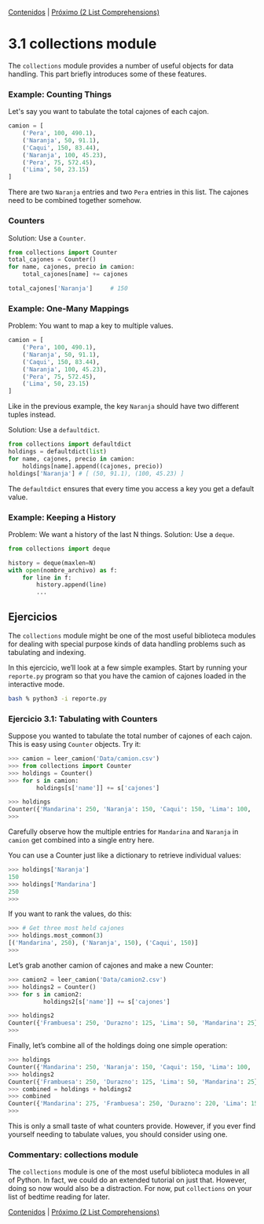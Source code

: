 [Contenidos](../Contenidos.md) \| [Próximo (2 List Comprehensions)](02_206List_comprehension.md)

# 3.1 collections module

The `collections` module provides a number of useful objects for data handling.
This part briefly introduces some of these features.

### Example: Counting Things

Let's say you want to tabulate the total cajones of each cajon.

```python
camion = [
    ('Pera', 100, 490.1),
    ('Naranja', 50, 91.1),
    ('Caqui', 150, 83.44),
    ('Naranja', 100, 45.23),
    ('Pera', 75, 572.45),
    ('Lima', 50, 23.15)
]
```

There are two `Naranja` entries and two `Pera` entries in this list. The cajones need to be combined together somehow.

### Counters

Solution: Use a `Counter`.

```python
from collections import Counter
total_cajones = Counter()
for name, cajones, precio in camion:
    total_cajones[name] += cajones

total_cajones['Naranja']     # 150
```

### Example: One-Many Mappings

Problem: You want to map a key to multiple values.

```python
camion = [
    ('Pera', 100, 490.1),
    ('Naranja', 50, 91.1),
    ('Caqui', 150, 83.44),
    ('Naranja', 100, 45.23),
    ('Pera', 75, 572.45),
    ('Lima', 50, 23.15)
]
```

Like in the previous example, the key `Naranja` should have two different tuples instead.

Solution: Use a `defaultdict`.

```python
from collections import defaultdict
holdings = defaultdict(list)
for name, cajones, precio in camion:
    holdings[name].append((cajones, precio))
holdings['Naranja'] # [ (50, 91.1), (100, 45.23) ]
```

The `defaultdict` ensures that every time you access a key you get a default value.

### Example: Keeping a History

Problem: We want a history of the last N things.
Solution: Use a `deque`.

```python
from collections import deque

history = deque(maxlen=N)
with open(nombre_archivo) as f:
    for line in f:
        history.append(line)
        ...
```

## Ejercicios

The `collections` module might be one of the most useful biblioteca
modules for dealing with special purpose kinds of data handling
problems such as tabulating and indexing.

In this ejercicio, we’ll look at a few simple examples.  Start by
running your `reporte.py` program so that you have the camion of
cajones loaded in the interactive mode.

```bash
bash % python3 -i reporte.py
```

### Ejercicio 3.1: Tabulating with Counters
Suppose you wanted to tabulate the total number of cajones of each cajon.
This is easy using `Counter` objects. Try it:

```python
>>> camion = leer_camion('Data/camion.csv')
>>> from collections import Counter
>>> holdings = Counter()
>>> for s in camion:
        holdings[s['name']] += s['cajones']

>>> holdings
Counter({'Mandarina': 250, 'Naranja': 150, 'Caqui': 150, 'Lima': 100, 'Durazno': 95})
>>>
```

Carefully observe how the multiple entries for `Mandarina` and `Naranja` in `camion` get combined into a single entry here.

You can use a Counter just like a dictionary to retrieve individual values:

```python
>>> holdings['Naranja']
150
>>> holdings['Mandarina']
250
>>>
```

If you want to rank the values, do this:

```python
>>> # Get three most held cajones
>>> holdings.most_common(3)
[('Mandarina', 250), ('Naranja', 150), ('Caqui', 150)]
>>>
```

Let’s grab another camion of cajones and make a new Counter:

```python
>>> camion2 = leer_camion('Data/camion2.csv')
>>> holdings2 = Counter()
>>> for s in camion2:
          holdings2[s['name']] += s['cajones']

>>> holdings2
Counter({'Frambuesa': 250, 'Durazno': 125, 'Lima': 50, 'Mandarina': 25})
>>>
```

Finally, let’s combine all of the holdings doing one simple operation:

```python
>>> holdings
Counter({'Mandarina': 250, 'Naranja': 150, 'Caqui': 150, 'Lima': 100, 'Durazno': 95})
>>> holdings2
Counter({'Frambuesa': 250, 'Durazno': 125, 'Lima': 50, 'Mandarina': 25})
>>> combined = holdings + holdings2
>>> combined
Counter({'Mandarina': 275, 'Frambuesa': 250, 'Durazno': 220, 'Lima': 150, 'Naranja': 150, 'Caqui': 150})
>>>
```

This is only a small taste of what counters provide. However, if you
ever find yourself needing to tabulate values, you should consider
using one.

### Commentary: collections module

The `collections` module is one of the most useful biblioteca modules
in all of Python.  In fact, we could do an extended tutorial on just
that.  However, doing so now would also be a distraction.  For now,
put `collections` on your list of bedtime reading for later.


[Contenidos](../Contenidos.md) \| [Próximo (2 List Comprehensions)](02_206List_comprehension.md)

